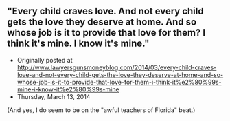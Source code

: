 ## "Every child craves love. And not every child gets the love they deserve at home. And so whose job is it to provide that love for them? I think it's mine. I know it's mine."

 * Originally posted at http://www.lawyersgunsmoneyblog.com/2014/03/every-child-craves-love-and-not-every-child-gets-the-love-they-deserve-at-home-and-so-whose-job-is-it-to-provide-that-love-for-them-i-think-it%e2%80%99s-mine-i-know-it%e2%80%99s-mine
 * Thursday, March 13, 2014

(And yes, I do seem to be on the "awful teachers of Florida" beat.)